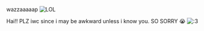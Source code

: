 wazzaaaaap
![LOL](https://i.imgur.com/3TNcxPd_d.jpeg?maxwidth=520&shape=thumb&fidelity=high)

Hai!! PLZ iwc since i may be awkward unless i know you. SO SORRY 😭
![:3](https://i.imgur.com/zQtBiot.jpeg)

